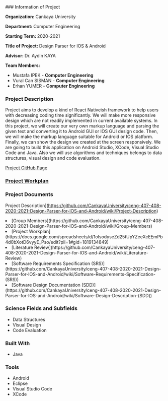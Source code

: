 <head><title>Design Parser</title></head>
### Information of Project

<b>Organization: </b>Cankaya University

<b>Department: </b>Computer Engineering

<b>Starting Term: </b>2020-2021

<b>Title of Project: </b>Design Parser for IOS & Android

<b>Advisor: </b>Dr. Aydin KAYA

<b>Team Members: </b>
 <ul>
  <li>Mustafa IPEK - <b>Computer Engineering</b></li>
  <li>Vural Can SISMAN - <b>Computer Engineering</b></li>
  <li>Erhan YUMER - <b>Computer Engineering</b></li>
</ul> 


### Project Description

Project aims to develop a kind of React Nativeish framework to help users with decreasing coding time significantly. We will make more responsive design which are not readily implemented in current available systems. In this project, we will create our very own markup language and parsing the given text and converting it to Android GUI or IOS GUI design code. Then, we will make the markup language suitable for Android or IOS platform. Finally, we can show the design we created at the screen responsively. We are going to build this application on Android Studio, XCode, Visual Studio Code and Java. Also we will use algorithms and techniques belongs to data structures, visual design and code evaluation.

[Project GitHub Page](https://github.com/CankayaUniversity/ceng-407-408-2020-2021-Design-Parser-for-IOS-and-Android)

### [Project Workplan](https://docs.google.com/spreadsheets/d/1oIsodyseZd25tUpYZeeXcEEmPb4d0bXotD6vyyE_Pso/edit#gid=1819134849)

### Project Documents

  Project Description](https://github.com/CankayaUniversity/ceng-407-408-2020-2021-Design-Parser-for-IOS-and-Android/wiki/Project-Description)
  <li>[Group Members](https://github.com/CankayaUniversity/ceng-407-408-2020-2021-Design-Parser-for-IOS-and-Android/wiki/Group-Members)</li>
  <li>[Project Workplan](https://docs.google.com/spreadsheets/d/1oIsodyseZd25tUpYZeeXcEEmPb4d0bXotD6vyyE_Pso/edit?pli=1#gid=1819134849)</li>
  <li>[Literature Review](https://github.com/CankayaUniversity/ceng-407-408-2020-2021-Design-Parser-for-IOS-and-Android/wiki/Literature-Review)</li>
  <li>[Software Requirements Specification (SRS)](https://github.com/CankayaUniversity/ceng-407-408-2020-2021-Design-Parser-for-IOS-and-Android/wiki/Software-Requirements-Specification-(SRS))</li>
  <li>[Software Design Documentation (SDD)](https://github.com/CankayaUniversity/ceng-407-408-2020-2021-Design-Parser-for-IOS-and-Android/wiki/Software-Design-Description-(SDD))</li>


### Science Fields and Subfields
<ul>
  <li>Data Structures</li>
  <li>Visual Design</li>
  <li>Code Evaluation</li>
</ul>

### Built With
<ul>
  <li>Java</li>
</ul>

### Tools
<ul>
  <li>Android</li>
  <li>Eclipse</li>
  <li>Visual Studio Code</li>
  <li>XCode</li>
</ul> 
